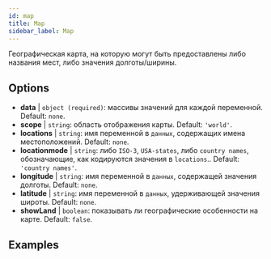 ```yaml
---
id: map
title: Map
sidebar_label: Map
---
```


Географическая карта, на которую могут быть предоставлены либо названия мест, либо значения долготы/ширины.

## Options

* __data__ | `object (required)`: массивы значений для каждой переменной. Default: `none`.
* __scope__ | `string`: область отображения карты. Default: `'world'`.
* __locations__ | `string`: имя переменной в `данных`, содержащих имена местоположений. Default: `none`.
* __locationmode__ | `string`: либо `ISO-3`, `USA-states`, либо `country names`, обозначающие, как кодируются значения в `locations`.. Default: `'country names'`.
* __longitude__ | `string`: имя переменной в `данных`, содержащей значения долготы. Default: `none`.
* __latitude__ | `string`: имя переменной в `данных`, удерживающей значения широты. Default: `none`.
* __showLand__ | `boolean`: показывать ли географические особенности на карте. Default: `false`.


## Examples
